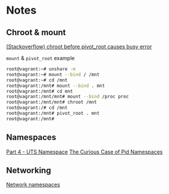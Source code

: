 # Notes

## Chroot & mount

[(Stackoverflow) chroot before pivot_root causes busy error](https://unix.stackexchange.com/questions/457040/chroot-before-pivot-root-causes-busy-error>)

`mount` & `pivot_root` example

```bash
root@vagrant:~# unshare -m
root@vagrant:~# mount --bind / /mnt
root@vagrant:~# cd /mnt
root@vagrant:/mnt# mount --bind . mnt
root@vagrant:/mnt# cd mnt
root@vagrant:/mnt/mnt# mount --bind /proc proc
root@vagrant:/mnt/mnt# chroot /mnt
root@vagrant:/# cd /mnt
root@vagrant:/mnt# pivot_root . mnt
root@vagrant:/mnt#
```

## Namespaces

[Part 4 - UTS Namespace](https://windsock.io/uts-namespace/>)
[The Curious Case of Pid Namespaces](https://hackernoon.com/the-curious-case-of-pid-namespaces-1ce86b6bc900)

## Networking

[Network namespaces](https://blogs.igalia.com/dpino/2016/04/10/network-namespaces/)
